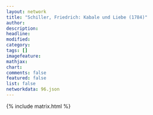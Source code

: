 ```yaml
---
layout: network
title: "Schiller, Friedrich: Kabale und Liebe (1784)"
author:
description:
headline:
modified:
category:
tags: []
imagefeature: 
mathjax: 
chart: 
comments: false
featured: false
list: false
networkdata: 96.json
---
```

{% include matrix.html %}
